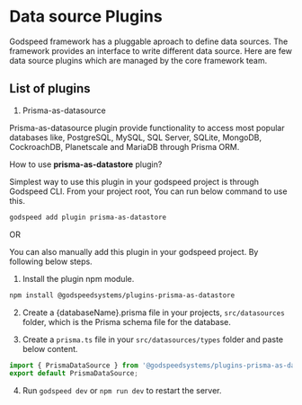 # Data source Plugins

Godspeed framework has a pluggable aproach to define data sources. The framework provides an interface to write different data source. Here are few data source plugins which are managed by the core framework team.

## List of plugins

1. Prisma-as-datasource

Prisma-as-datasource plugin provide functionality to access most popular databases like, PostgreSQL, MySQL, SQL Server, SQLite, MongoDB, CockroachDB, Planetscale and MariaDB through Prisma ORM.

How to use **prisma-as-datastore** plugin?

Simplest way to use this plugin in your godspeed project is through Godspeed CLI. From your project root, You can run below command to use this.

```sh
godspeed add plugin prisma-as-datastore
```

OR

You can also manually add this plugin in your godspeed project. By following below steps.

1. Install the plugin npm module.

```sh
npm install @godspeedsystems/plugins-prisma-as-datastore
```

2. Create a {databaseName}.prisma file in your projects, `src/datasources` folder, which is the Prisma schema file for the database.

3. Create a `prisma.ts` file in your `src/datasources/types` folder and paste below content.

```js
import { PrismaDataSource } from '@godspeedsystems/plugins-prisma-as-datasource';
export default PrismaDataSource;
```

4. Run `godspeed dev` or `npm run dev` to restart the server.








